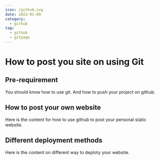 ```yaml
---
icon: /github.svg
date: 2022-01-09
category:
  - github
tag:
  - github
  - gitpage
---
```


# How to post you site on using Git

## Pre-requirement
You should know how to use git. And how to push your project on github.


## How to post your own website

Here is the content for how to use github to post your personal static website.

## Different deployment methods

Here is the content on different way to deploty your website.
